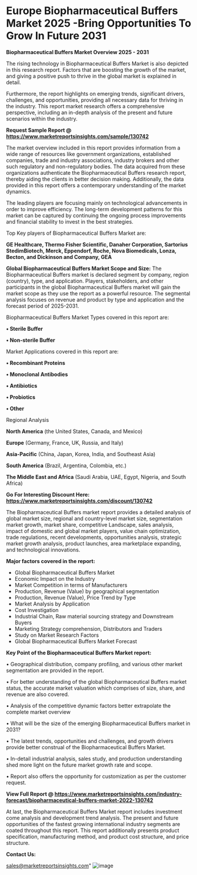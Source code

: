 # Europe Biopharmaceutical Buffers Market 2025 -Bring Opportunities To Grow In Future 2031

<Strong> Biopharmaceutical Buffers Market Overview 2025 - 2031</strong>

The rising technology in Biopharmaceutical Buffers Market is also depicted in this research report. Factors that are boosting the growth of the market, and giving a positive push to thrive in the global market is explained in detail.

Furthermore, the report highlights on emerging trends, significant drivers, challenges, and opportunities, providing all necessary data for thriving in the industry. This report market research offers a comprehensive perspective, including an in-depth analysis of the present and future scenarios within the industry.

<strong>Request Sample Report @ <a href=https://www.marketreportsinsights.com/sample/130742>https://www.marketreportsinsights.com/sample/130742</a></strong>

The market overview included in this report provides information from a wide range of resources like government organizations, established companies, trade and industry associations, industry brokers and other such regulatory and non-regulatory bodies. The data acquired from these organizations authenticate the Biopharmaceutical Buffers research report, thereby aiding the clients in better decision making. Additionally, the data provided in this report offers a contemporary understanding of the market dynamics.

The leading players are focusing mainly on technological advancements in order to improve efficiency. The long-term development patterns for this market can be captured by continuing the ongoing process improvements and financial stability to invest in the best strategies.

Top Key players of Biopharmaceutical Buffers Market are:

<strong>GE Healthcare, Thermo Fisher Scientific, Danaher Corporation, Sartorius StedimBiotech, Merck, Eppendorf, Roche, Nova Biomedicals, Lonza, Becton, and Dickinson and Company, GEA</strong>

<strong><b>Global Biopharmaceutical Buffers Market Scope and Size:</b></strong>
The Biopharmaceutical Buffers market is declared segment by company, region (country), type, and application. Players, stakeholders, and other participants in the global Biopharmaceutical Buffers market will gain the market scope as they use the report as a powerful resource. The segmental analysis focuses on revenue and product by type and application and the forecast period of 2025-2031.

Biopharmaceutical Buffers Market Types covered in this report are:

<strong>• Sterile Buffer

• Non-sterile Buffer</strong>

Market Applications covered in this report are:

<strong>• Recombinant Proteins

• Monoclonal Antibodies

• Antibiotics

• Probiotics

• Other</strong> 

Regional Analysis

<strong>North America</strong> (the United States, Canada, and Mexico)

<strong>Europe</strong> (Germany, France, UK, Russia, and Italy)

<strong>Asia-Pacific</strong> (China, Japan, Korea, India, and Southeast Asia)

<strong>South America</strong> (Brazil, Argentina, Colombia, etc.)

<strong>The Middle East and Africa</strong> (Saudi Arabia, UAE, Egypt, Nigeria, and South Africa)

<strong>Go For Interesting Discount Here: <a href=https://www.marketreportsinsights.com/discount/130742>https://www.marketreportsinsights.com/discount/130742</a></strong>

The Biopharmaceutical Buffers market report provides a detailed analysis of global market size, regional and country-level market size, segmentation market growth, market share, competitive Landscape, sales analysis, impact of domestic and global market players, value chain optimization, trade regulations, recent developments, opportunities analysis, strategic market growth analysis, product launches, area marketplace expanding, and technological innovations.

<strong><b>Major factors covered in the report:</b></strong>
<ul>
  <li>Global Biopharmaceutical Buffers Market </li>
  <li>Economic Impact on the Industry</li>
  <li>Market Competition in terms of Manufacturers</li>
  <li>Production, Revenue (Value) by geographical segmentation</li>
  <li>Production, Revenue (Value), Price Trend by Type</li>
  <li>Market Analysis by Application</li>
  <li>Cost Investigation</li>
  <li>Industrial Chain, Raw material sourcing strategy and Downstream Buyers</li>
  <li>Marketing Strategy comprehension, Distributors and Traders</li>
  <li>Study on Market Research Factors</li>
  <li>Global Biopharmaceutical Buffers Market Forecast</li>
</ul>

<strong><b>Key Point of the Biopharmaceutical Buffers Market report:</b></strong>

• Geographical distribution, company profiling, and various other market segmentation are provided in the report.

• For better understanding of the global Biopharmaceutical Buffers market status, the accurate market valuation which comprises of size, share, and revenue are also covered.

• Analysis of the competitive dynamic factors better extrapolate the complete market overview

• What will be the size of the emerging Biopharmaceutical Buffers market in 2031?

• The latest trends, opportunities and challenges, and growth drivers provide better construal of the Biopharmaceutical Buffers Market.

• In-detail industrial analysis, sales study, and production understanding shed more light on the future market growth rate and scope.

• Report also offers the opportunity for customization as per the customer request.

<strong><b>View Full Report @ <a href=https://www.marketreportsinsights.com/industry-forecast/biopharmaceutical-buffers-market-2022-130742>https://www.marketreportsinsights.com/industry-forecast/biopharmaceutical-buffers-market-2022-130742</a></b></strong>


At last, the Biopharmaceutical Buffers Market report includes investment come analysis and development trend analysis. The present and future opportunities of the fastest growing international industry segments are coated throughout this report. This report additionally presents product specification, manufacturing method, and product cost structure, and price structure.

<strong>Contact Us:</strong>

sales@marketreportsinsights.com"
![image](https://github.com/user-attachments/assets/65b82a5d-e8e2-48eb-a85a-d4cd5f9e4c6f)
